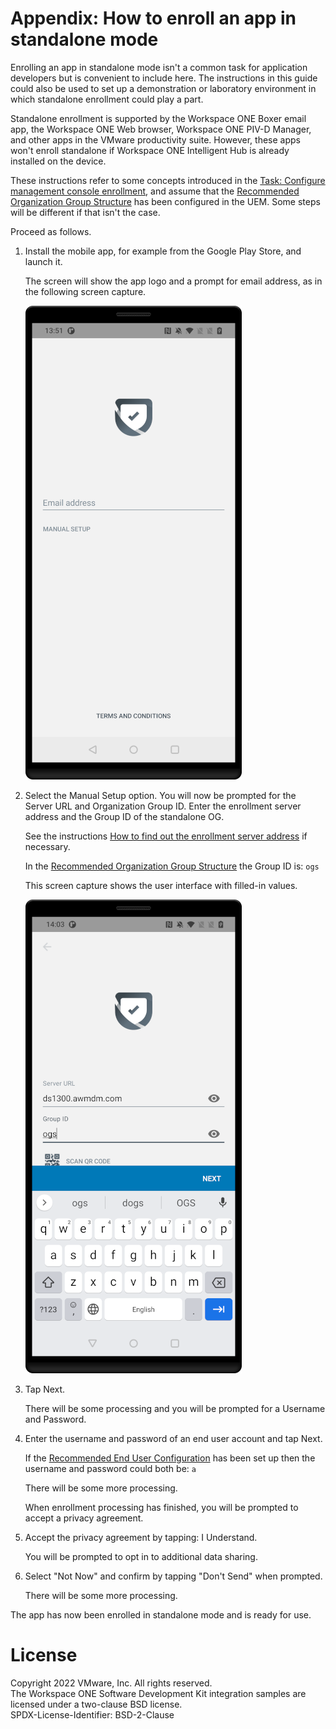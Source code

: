 # Appendix: How to enroll an app in standalone mode
Enrolling an app in standalone mode isn't a common task for application
developers but is convenient to include here. The instructions in this guide
could also be used to set up a demonstration or laboratory environment in which
standalone enrollment could play a part.

Standalone enrollment is supported by the Workspace ONE Boxer email app, the
Workspace ONE Web browser, Workspace ONE PIV-D Manager, and other apps in the
VMware productivity suite. However, these apps won't enroll standalone if
Workspace ONE Intelligent Hub is already installed on the device.

These instructions refer to some concepts introduced in the
[Task: Configure management console enrollment](../03Task_Configure-management-console-enrollment/readme.md),
and assume that the [Recommended Organization Group Structure](../03Task_Configure-management-console-enrollment/01Recommended-Organization-Group-Structure/readme.md)
has been configured in the UEM. Some steps will be different if that isn't the
case.

Proceed as follows.

1.  Install the mobile app, for example from the Google Play Store, and launch
    it.

    The screen will show the app logo and a prompt for email address, as in the
    following screen capture.

    ![**Screen Capture:** App logo and prompt](ScreenCapture_AppEmailPrompt.png)

2.  Select the Manual Setup option. You will now be prompted for the Server URL
    and Organization Group ID. Enter the enrollment server address and the Group
    ID of the standalone OG.
    
    See the instructions [How to find out the enrollment server address](../06Task_Enroll-a-developer-device/01How-to-find-out-the-enrollment-server-address/readme.md)
    if necessary.

    In the [Recommended Organization Group Structure](../03Task_Configure-management-console-enrollment/01Recommended-Organization-Group-Structure/readme.md)
    the Group ID is: `ogs`

    This screen capture shows the user interface with filled-in values.

    ![**Screen Capture:** Server and OG prompt](ScreenCapture_AppServerOGPrompt.png)

3.  Tap Next.

    There will be some processing and you will be prompted for a Username and
    Password.

4.  Enter the username and password of an end user account and tap Next.

    If the [Recommended End User Configuration](../05Task_Configure-end-users/01Recommended-End-User-Configuration/readme.md)
    has been set up then the username and password could both be: `a`

    There will be some more processing.

    When enrollment processing has finished, you will be prompted to accept a
    privacy agreement.

5.  Accept the privacy agreement by tapping: I Understand.

    You will be prompted to opt in to additional data sharing.

6.  Select "Not Now" and confirm by tapping "Don't Send" when prompted.

    There will be some more processing.

The app has now been enrolled in standalone mode and is ready for use.

# License
Copyright 2022 VMware, Inc. All rights reserved.  
The Workspace ONE Software Development Kit integration samples are licensed
under a two-clause BSD license.  
SPDX-License-Identifier: BSD-2-Clause